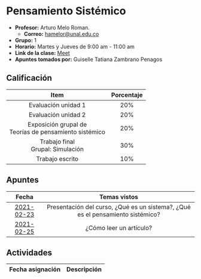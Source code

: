 #  Pensamiento Sistémico

- **Profesor:** Arturo Melo Roman.
  - **Correo:** hamelor@unal.edu.co
- **Grupo:** 1
- **Horario:** Martes y Jueves de 9:00 am - 11:00 am
- **Link de la clase:** [Meet](https://meet.google.com/dnj-piih-rac)
- **Apuntes tomados por:** Guiselle Tatiana Zambrano Penagos

## Calificación

| Item | Porcentaje |
| :---: | :---: |
| Evaluación unidad 1 | 20\% |
| Evaluación unidad 2 | 20\% |
| Exposición grupal de <br> Teorías de pensamiento sistémico | 20\% |
| Trabajo final <br> Grupal: Simulación | 30\% |
| Trabajo escrito | 10\% |

## Apuntes

| Fecha | Temas vistos |
| :---: | :---: |
| [2021-02-23](class_notes/2021_02_23.md) | Presentación del curso, ¿Qué es un sistema?, ¿Qué es el pensamiento sistémico? |
| [2021-02-25](class_notes/2021_02_25.md) | ¿Cómo leer un artículo? |

## Actividades

| Fecha asignación | Descripción |
| :---: | :---: |
